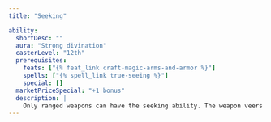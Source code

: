 ```yaml
---
title: "Seeking"

ability:
  shortDesc: ""
  aura: "Strong divination"
  casterLevel: "12th"
  prerequisites:
    feats: ["{% feat_link craft-magic-arms-and-armor %}"]
    spells: ["{% spell_link true-seeing %}"]
    special: []
  marketPriceSpecial: "+1 bonus"
  description: |
    Only ranged weapons can have the seeking ability. The weapon veers toward its target, negating any miss chances that would otherwise apply, such as from concealment. (The wielder still has to aim the weapon at the right square. Arrows mistakenly shot into an empty space, for example, do not veer and hit invisible enemies, even if they are nearby.)
---
```

